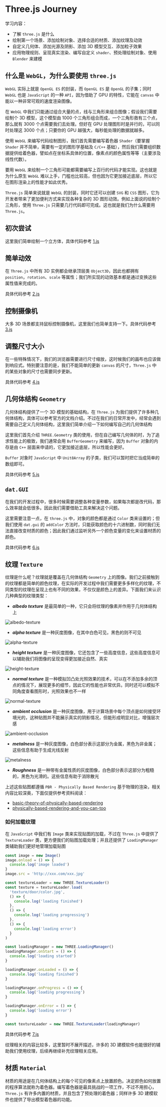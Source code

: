 # Three.js Journey

学习内容：

* 了解 `three.js` 是什么
* 绘制第一个场景、添加绘制对象、选择合适的材质、添加纹理及动效
* 自定义几何体、添加光源及阴影、添加 3D 模型交互、添加粒子效果
* 应用物理规则、呈现真实渲染、编写自定义 `shader`、预处理绘制对象、使用 `Blender` 来建模

## 什么是 `WebGL`，为什么要使用 `three.js`

`WebGL` 实际上就是 `OpenGL ES` 的封装，而 `OpenGL ES` 是 `OpenGL` 的子集；同时 `WebGL` 也是 `JavaScript` 的一种 `API`，因为借助了 GPU 的特性，它能在 `canvas` 中能以一种非常可观的速度渲染图像。

在 `WebGL` 中我们只能通过组合大量的点，线与三角形来组合图像；假设我们需要绘制个 3D 模型，这个模型由 1000 个三角形组合而成，一个三角形救有三个点，那么就有 3000 个点需要我们去处理。但好在 GPU 处理图形时是并行的，可以同时处理这 3000 个点；只要你的 GPU 越强大，每秒能处理的数据就越多。

使用 `WebGL` 来编写代码绘制图形，我们首先需要编写着色器 `Shader`（要掌握 `Shader` 并不简单，需要有一定的图形学基础及 `C/C++` 基础），然后我们需要组织数据提供给着色器，譬如点在坐标系具体的位置，像素点的颜色属性等等（主要涉及线性代数）。

要用 `WebGL` 来绘制一个三角形可能都需要编写上百行的代码才能实现。这也就是为什么原生 `WebGL` 难以上手，门槛也比较高，但也因为它更加接近底层，所以它在图形渲染上的性能才如此优秀。

`Three.js` 简单来说就是 `WebGL` 的封装，同时它还可以创建 `SVG` 和 `CSS` 图形，它为开发者带来了更加便利方式来实现各种复杂的 3D 图形动效。例如上面说的绘制个三角形，使用 `Three.js` 只需要几行代码即可完成。这也就是我们为什么需要用 `Three.js`。

## 初次尝试

这里我们简单绘制一个立方体，具体代码参考 [1.js](./demo/src/1.js)

## 简单动效

在 `Three.js` 中所有 3D 实例都会继承顶层类 `Object3D`，因此也都拥有 `position`，`rotation`、`scale` 等属性；我们所实现的动效基本都是通过变换这些属性值来完成的。

具体代码参考 [2.js](./demo/src/2.js)

## 控制摄像机

大多 3D 场景都支持鼠标控制摄像机，这里我们也简单支持一下。具体代码参考 [3.js](./demo/src/3.js)

## 调整尺寸大小

在一些特殊情况下，我们的浏览器需要进行尺寸缩放，这时候我们的画布也应该做到响应式。特别要注意的是，我们不能简单的更新 `canvas` 的尺寸，`Three.js` 中的某些对象的尺寸也需要同步更新。

具体代码参考 [4.js](./demo/src/4.js)

## 几何体结构 `Geometry`

几何体结构提供了一个 3D 模型的基础结构，在 `Three.js` 为我们提供了许多种几何体结构，具体可以参考官方的文档介绍。不过在我们的日常开发中，经常会遇到需要自己定义几何体结构，这里我们简单介绍一下如何编写自己的几何体结构

这里我们首先介绍 `THREE.Geometry` 类的使用，但在自己编写几何体的时，为了追求性能上的极致，我们通常会用 `BufferGeometry` 来编写，因为 `Buffer` 对象的内存是由 `C++` 层面来申请的，它更加接近底层，所以性能会更好。

`Buffer` 对象时 `JavaScript` 中 `Unit8Array` 的子类，我们可以暂时把它当成简单的数组即可。

具体代码参考 [5.js](./demo/src/5.js)

## `dat.GUI`

在我们的开发过程中，很多时候需要调整各种变量参数，如果每次都是改代码，那么效率就会低很多。因此我们需要借助工具来解决这个问题。

这里需要注意一点，在 `three.js` 中，对象的颜色都是通过 `Color` 类来设置的；但我们使用 `dat.gui` 的 `addColor` 方法时，只能获取颜色的十六进制数，同时我们无法直接改变材质的颜色；因此我们通过监听另外一个颜色变量的变化来设置材质的颜色。

具体代码参考 [6.js](./demo/src/6.js)

## 纹理 `Texture`

纹理是什么呢？纹理就是覆盖在几何体结构 `Geometry` 上的图像。我们之前接触到的纹理都是简单的颜色纹理，在实际的开发过程中我们需要更多多样化的纹理，不同类型的纹理在呈现上也有不同的效果，不仅仅是颜色上的差异。下面我们来认识几种典型的纹理类型：

* ***albedo texture*** 是最简单的一种，它只会将纹理的像素并作用于几何体结构上

![albedo-texture](./images/albedo-texture.jpeg)

* ***alpha texture*** 是一种灰度图像，在其中白色可见，黑色的则不可见

![alpha-texture](./images/alpha-texture.jpeg)

* ***height texture*** 是一种灰度图像，它还包含了一些高度信息，这些高度信息可以辅助我们将图像的呈现变得更加接近自然、真实

![height-texture](./images/height-texture.png)

* ***normal texture*** 是一种模拟凹凸处光照效果的技术，可以在不添加多余的顶点的情况下，展现更多的细节，因此它的性能也非常优异。同时还可以模拟不同角度查看图形时，光照效果也不一样

![normal-texture](./images/normal-texture.jpeg)

* ***ambient occlusion*** 是一种灰度图像，用于计算场景中每个顶点是如何接受环境光的，这种贴图并不能展示真实的阴影情况，但能形成明显对比，增强层次感

![ambient-occlusion](./images/ambient-occlusion.jpeg)

* ***metalness*** 是一种灰度图像，白色部分表示这部分为金属，黑色为非金属；这些信息有助于生成光线反射

![metalness](./images/metalness.jpeg)

* ***Roughness*** 是一种带有金属性质的灰度图像，白色部分表示这部分为粗糙的，黑色为光滑的。这些信息有助于消除散光

上述这些贴图都遵循 `PBR - Physically Based Rendering` 基于物理的渲染，相关内容比较深奥，下面仅提供参考资料阅读：

* [basic-theory-of-physically-based-rendering](https://marmoset.co/posts/basic-theory-of-physically-based-rendering)
* [physically-based-rendering-and-you-can-too](https://marmoset.co/posts/physically-based-rendering-and-you-can-too)

### 如何加载纹理

在 `JavaScript` 中我们有 `Image` 类来实现贴图的加载，不过在 `Three.js` 中提供了 `TextureLoader` 类，更方便我们的贴图加载处理；并且还提供了 `LoadingManager` 类辅助我们更好地管理加载贴图

```js
const image = new Image()
image.onload = () => {
  console.log('image loaded')
}
image.src = 'http://xxx.com/xxx.jpg'

const textureLoader = new THREE.TextureLoader()
const texture = textureLoader.load(
  'texture/door/color.jpg',
  () => {
    console.log('loading finished')
  },
  () => {
    console.log('loading progressing')
  },
  () => {
    console.log('loading error')
  }
)

const loadingManager = new THREE.LoadingManager()
loadingManager.onStart = () => {
  console.log('loading started')
}

loadingManager.onLoaded = () => {
  console.log('loading finished')
}

loadingManager.onProgress = () => {
  console.log('loading progressing')
}

loadingManager.onError = () => {
  console.log('loading error')
}

const textureLoader = new THREE.TextureLoader(loadingManager)
```

具体代码参考 [7.js](./demo/src/7.js)

纹理相关的内容比较多，这里暂时不展开描述，许多的 3D 建模软件也能很好的辅助我们使用纹理，后续再继续补充纹理相关应用。

## 材质 `Material`

材质的用途是在几何体结构上的每个可见的像素点上放置颜色。决定颜色如何放置的程序算法就称为着色器。编写着色器是最具挑战的一项工作，不过不用担心，`Three.js` 有许多内置的材质，并且包含了预处理的着色器；同样许多 3D 建模软件也提供了导出模型着色器的功能。
